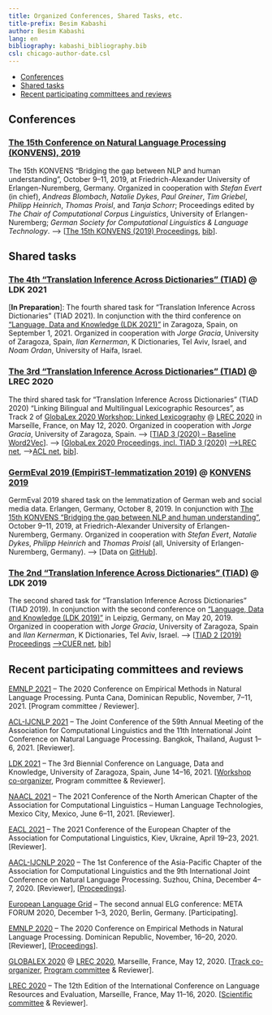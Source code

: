 ```yaml
---
title: Organized Conferences, Shared Tasks, etc.
title-prefix: Besim Kabashi
author: Besim Kabashi
lang: en
bibliography: kabashi_bibliography.bib
csl: chicago-author-date.csl
---
```


- [Conferences](#conferences)
- [Shared tasks](#shared-tasks)
- [Recent participating committees and reviews](#recent-participating-committees-and-reviews)

## Conferences ##

<!-- - [KONVENS 2019](#konvens-2019) -->

### [The 15th Conference on Natural Language Processing (KONVENS), 2019](https://2019.konvens.org/) ### 


<!-- <div class="cover">[![Organized by Stefan Evert (in chief), Andreas Blombach, Natalie Dykes, Paul Greiner, Tim Griebel, Philipp Heinrich, Besim  Kabshi, and Thomas Proisl. Edited by The Chair of Computational Corpus Linguistics, University of Erlangen-Nuremberg; German Society for Computational Linguistics & Language Technology.](img/KONVENS-2019.jpeg){.bookcover}](https://corpora.linguistik.uni-erlangen.de/data/konvens/proceedings/Proceedings_of_the_15th_Conference_on_Natural_Language_Processing_KONVENS_2019.pdf)</div> -->

<!-- - <div class="book"><div class="bibentry">[@Evert_et_al_KONVENS2019] [[bib](bib/Evert_et_al_KONVENS2019.bib)]</div> -->

The 15th KONVENS “Bridging the gap between NLP and human understanding”, October 9–11, 2019, at Friedrich-Alexander University of Erlangen-Nuremberg, Germany.  Organized in cooperation with *Stefan Evert* (in chief), *Andreas Blombach*, *Natalie Dykes*, *Paul Greiner*, *Tim Griebel*, *Philipp Heinrich*, *Thomas Proisl*, and *Tanja Schorr*; Proceedings edited by *The Chair of Computational Corpus Linguistics*, University of Erlangen-Nuremberg; *German Society for Computational Linguistics & Language Technology*.
–> [[The 15th KONVENS (2019) Proceedings](https://corpora.linguistik.uni-erlangen.de/data/konvens/proceedings/), [bib](bib/Evert_et_al_KONVENS2019ConfOrg.bib)].


## Shared tasks ##

<!-- - [TIAD 2021 @ LDK 2021](#the-4th-translation-inference-across-dictionaries-tiad-ldk-2021) -->
<!-- - [TIAD 2020 as GlobaLex Track 2 @ LREC 2020](#the-3rd-translation-inference-across-dictionaries-tiad-lrec-2020) -->
<!-- - [TIAD 2019 @ LDK 2019](#the-2nd-translation-inference-across-dictionaries-tiad-ldk-2019) -->

### [The 4th “Translation Inference Across Dictionaries” (TIAD)](https://tiad2021.unizar.es/) @ LDK 2021 ###

[**In Preparation**]: The fourth shared task for “Translation Inference Across Dictionaries” (TIAD 2021). In conjunction with the third conference on [“Language, Data and Knowledge (LDK 2021)”](http://2021.ldk-conf.org/) in Zaragoza, Spain, on September 1, 2021. Organized in cooperation with *Jorge Gracia*, University of Zaragoza, Spain, *Ilan Kernerman*, K Dictionaries, Tel Aviv, Israel, and *Noam Ordan*, University of Haifa, Israel.

### [The 3rd “Translation Inference Across Dictionaries” (TIAD)](https://tiad2020.unizar.es/) @ LREC 2020 ###

The third shared task for “Translation Inference Across Dictionaries” (TIAD 2020) “Linking Bilingual and Multilingual Lexicographic Resources”, as Track 2 of [GlobaLex 2020 Workshop: Linked Lexicography](https://globalex.link/events/workshops/globalex-workshop-2020/) @ [LREC 2020](https://lrec2020.lrec-conf.org/en/workshops-and-tutorials/2020-workshops/) in Marseílle, France, on May 12, 2020. Organized in cooperation with *Jorge Gracia*, University of Zaragoza, Spain.
–> [[TIAD 3 (2020) – Baseline Word2Vec](https://github.com/kabashi/TIAD2020_word2vec)].
–> [[GlobaLex 2020 Proceedings, incl. TIAD 3 (2020)](https://lrec2020.lrec-conf.org/media/proceedings/Workshops/Books/GLOBALEX2020book.pdf) [–>LREC net](https://lrec2020.lrec-conf.org/media/proceedings/Workshops/Books/GLOBALEX2020book.pdf), –>[ACL net](https://www.aclweb.org/anthology/volumes/2020.globalex-1/), [bib](bib/Kernerman_et_al_GlobaLex-2020:2020.bib)].

### [GermEval 2019 (EmpiriST-lemmatization 2019)](https://fau-klue.github.io/empirist-lemmatization/) @ [KONVENS 2019](https://2019.konvens.org/) ###

GermEval 2019 shared task on the lemmatization of German web and social media data. Erlangen, Germany, October 8, 2019. In conjunction with [The 15th KONVENS “Bridging the gap between NLP and human understanding”](https://2019.konvens.org/), October 9–11, 2019, at Friedrich-Alexander University of Erlangen-Nuremberg, Germany. Organized in cooperation with *Stefan Evert*, *Natalie Dykes*, *Philipp Heinrich* and *Thomas Proisl* (all, University of Erlangen-Nuremberg, Germany). –> [Data on [GitHub](https://github.com/fau-klue/empirist-lemmatization/)].


### [The 2nd “Translation Inference Across Dictionaries” (TIAD)](https://tiad2019.unizar.es/) @ LDK 2019 ###

The second shared task for “Translation Inference Across Dictionaries” (TIAD 2019). In conjunction with the second conference on [“Language, Data and Knowledge (LDK 2019)”](http://2019.ldk-conf.org/) in Leipzig, Germany, on May 20, 2019. Organized in cooperation with *Jorge Gracia*, University of Zaragoza, Spain and *Ilan Kernerman*, K Dictionaries, Tel Aviv, Israel.
–> [[TIAD 2 (2019) Proceedings](http://ceur-ws.org/Vol-2493/) [–>CUER net](http://ceur-ws.org/Vol-2493/), [bib](bib/Gracia_et_al_TIAD2019:2019.bib)]


## Recent participating committees and reviews ##

[EMNLP 2021](https://2021.emnlp.org/) – The 2020 Conference on Empirical Methods in Natural Language Processing. Punta Cana, Dominican Republic, November, 7–11, 2021. [Program committee / Reviewer].

[ACL-IJCNLP 2021](https://2021.aclweb.org/) – The Joint Conference of the 59th Annual Meeting of the Association for Computational Linguistics and the 11th International Joint Conference on Natural Language Processing. Bangkok, Thailand, August 1–6, 2021. [Reviewer].

[LDK 2021](http://2021.ldk-conf.org/) – The 3rd Biennial Conference on Language, Data and Knowledge,  University of Zaragoza, Spain, June 14–16, 2021. [[Workshop co-organizer](https://tiad2021.unizar.es/), Program committee & Reviewer].

[NAACL 2021](https://2021.naacl.org/) – The 2021 Conference of the North American Chapter of the Association for Computational Linguistics – Human Language Technologies, Mexico City, Mexico, June 6–11, 2021. [Reviewer].

[EACL 2021](https://2021.eacl.org/) – The 2021 Conference of the European Chapter of the Association for Computational Linguistics, Kiev, Ukraine, April 19–23, 2021. [Reviewer]. 

[AACL-IJCNLP 2020](http://aacl2020.org/) – The 1st Conference of the Asia-Pacific Chapter of the Association for Computational Linguistics and the 9th International Joint Conference on Natural Language Processing. Suzhou, China, December 4–7, 2020. [Reviewer], [[Proceedings](https://www.aclweb.org/anthology/events/aacl-2020/)].

[European Language Grid](http://european-language-grid.eu/) – The second  annual ELG conference: META FORUM 2020, December 1–3, 2020, Berlin, Germany. [Participating].

[EMNLP 2020](https://2020.emnlp.org/) – The 2020 Conference on Empirical Methods in Natural Language Processing. Dominican Republic, November, 16–20, 2020. [Reviewer], [[Proceedings](https://www.aclweb.org/anthology/events/emnlp-2020/)].

[GLOBALEX 2020](https://globalex2020.globalex.link/globalex-workshop-lrec2020-about-globalex-lrec2020/) @ [LREC 2020](https://lrec2020.lrec-conf.org/), Marseílle, France, May 12, 2020. [[Track co-organizer](https://globalex2020.globalex.link/globalex-workshop-lrec2020-about-globalex-lrec2020), [Program committee](https://globalex2020.globalex.link/globalex-workshop-lrec2020-about-globalex-lrec2020) & Reviewer].

[LREC 2020](https://lrec2020.lrec-conf.org/) – The 12th Edition of the International Conference on Language Resources and Evaluation, Marseílle, France, May 11–16, 2020. [[Scientific committee](https://lrec2020.lrec-conf.org/en/about/committees/scientific-committee/) & Reviewer].

<!-- #### In the past (selected) #### -->

<!-- [ACL 2017](http://acl2017.org/) – The 55th Annual Meeting of the Association for Computational Linguistics, July 30 – August 4, 2017. Vancouver, Canada. ISBN 978-1-945626-75-3 ([Volume 1, Long Papers](https://www.aclweb.org/anthology/volumes/P17-1/)) ISBN 978-1-945626-76-0 ([Volume 2, Short Papers](https://www.aclweb.org/anthology/volumes/P17-2/)). [Program committee / Primary reviewer] -->


<!-- ## News ## -->